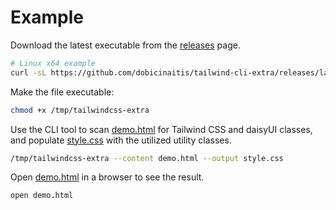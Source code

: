 # Example

Download the latest executable from
the [releases](https://github.com/dobicinaitis/tailwind-cli-extra/releases/latest) page.

```bash
# Linux x64 example
curl -sL https://github.com/dobicinaitis/tailwind-cli-extra/releases/latest/download/tailwindcss-extra-linux-x64 -o /tmp/tailwindcss-extra
```

Make the file executable:

```bash
chmod +x /tmp/tailwindcss-extra
```

Use the CLI tool to scan [demo.html](demo.html) for Tailwind CSS and daisyUI classes,
and populate [style.css](style.css) with the utilized utility classes.

```bash
/tmp/tailwindcss-extra --content demo.html --output style.css
```

Open [demo.html](demo.html) in a browser to see the result.

```bash
open demo.html
```
